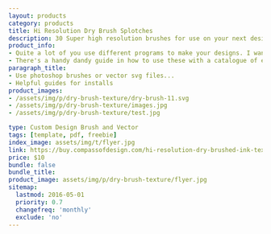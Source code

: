 ```yaml
---
layout: products
category: products
title: Hi Resolution Dry Brush Splotches
description: 30 Super high resolution brushes for use on your next design. It's available as Adobe Photoshop brush sets, vector EPS and SVG as well as Adobe Illustrator files.
product_info:
- Quite a lot of you use different programs to make your designs. I wanted to make sure that if you use either Photoshop, Illustrator, or some other program that you would be able to use these!
- There's a handy dandy guide in how to use these with a catalogue of each one. I might have even thrown something extra in there for you to use.
paragraph_title:
- Use photoshop brushes or vector svg files...
- Helpful guides for installs
product_images:
- /assets/img/p/dry-brush-texture/dry-brush-11.svg
- /assets/img/p/dry-brush-texture/images.jpg
- /assets/img/p/dry-brush-texture/test.jpg

type: Custom Design Brush and Vector
tags: [template, pdf, freebie]
index_image: assets/img/t/flyer.jpg
link: https://buy.compassofdesign.com/hi-resolution-dry-brushed-ink-textures
price: $10
bundle: false
bundle_title:
product_image: assets/img/p/dry-brush-texture/flyer.jpg
sitemap:
  lastmod: 2016-05-01
  priority: 0.7
  changefreq: 'monthly'
  exclude: 'no'
---
```

